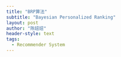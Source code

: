 ```yaml
---
title: "BRP算法"
subtitle: "Bayesian Personalized Ranking"
layout: post
author: "陈妞妞"
header-style: text
tags:
  - Recommender System
---
```


